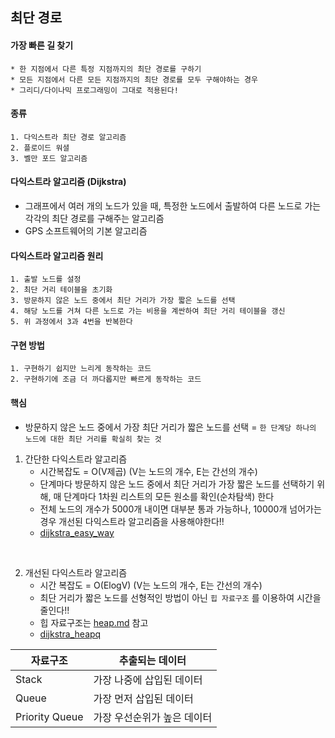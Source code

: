 ## 최단 경로

#### 가장 빠른 길 찾기
    * 한 지점에서 다른 특정 지점까지의 최단 경로를 구하기
    * 모든 지점에서 다른 모든 지점까지의 최단 경로를 모두 구해야하는 경우
    * 그리디/다이나믹 프로그래밍이 그대로 적용된다!

#### 종류
    1. 다익스트라 최단 경로 알고리즘
    2. 플로이드 워셜
    3. 벨만 포드 알고리즘

#### 다익스트라 알고리즘 (Dijkstra)

* 그래프에서 여러 개의 노드가 있을 때, 특정한 노드에서 출발하여 다른 노드로 가는 각각의 최단 경로를 구해주는 알고리즘
* GPS 소프트웨어의 기본 알고리즘

#### 다익스트라 알고리즘 원리
    1. 출발 노드를 설정
    2. 최단 거리 테이블을 초기화
    3. 방문하지 않은 노드 중에서 최단 거리가 가장 짧은 노드를 선택
    4. 해당 노드를 거쳐 다른 노드로 가는 비용을 계싼하여 최단 거리 테이블을 갱신
    5. 위 과정에서 3과 4번을 반복한다

#### 구현 방법
    1. 구현하기 쉽지만 느리게 동작하는 코드
    2. 구현하기에 조금 더 까다롭지만 빠르게 동작하는 코드

#### 핵심
* 방문하지 않은 노드 중에서 가장 최단 거리가 짧은 노드를 선택
    = `한 단계당 하나의 노드에 대한 최단 거리를 확실히 찾는 것`
  
1. 간단한 다익스트라 알고리즘
    * 시간복잡도 = O(V제곱) (V는 노드의 개수, E는 간선의 개수)
    * 단계마다 방문하지 않은 노드 중에서 최단 거리가 가장 짧은 노드를 선택하기 위해, 매 단계마다 1차원 리스트의 모든 원소를 확인(순차탐색) 한다
    * 전체 노드의 개수가 5000개 내이면 대부분 통과 가능하나, 10000개 넘어가는 경우 개선된 다익스트라 알고리즘을 사용해야한다!!    
    * [dijkstra_easy_way](../Shortest_Path/dijkstra_easy_way.py)
   
<br>

2. 개선된 다익스트라 알고리즘
    * 시간 복잡도 = O(ElogV) (V는 노드의 개수, E는 간선의 개수)
    * 최단 거리가 짧은 노드를 선형적인 방법이 아닌 `힙 자료구조` 를 이용하여 시간을 줄인다!! 
    * 힙 자료구조는 [heap.md](../../../my_note/knowledge/library/heap/heap.md) 참고
    * [dijkstra_heapq](../Shortest_Path/dijkstra_heapq.py)
   
| 자료구조 | 추출되는 데이터 | 
| --- | --- | 
| Stack | 가장 나중에 삽입된 데이터 | 
| Queue | 가장 먼저 삽입된 데이터  | 
| Priority Queue | 가장 우선순위가 높은 데이터  | 



    


